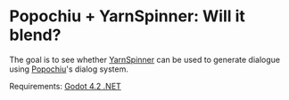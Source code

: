 # Popochiu + YarnSpinner: Will it blend?

The goal is to see whether [YarnSpinner](https://github.com/YarnSpinnerTool/YarnSpinner-Godot/) can be used to generate dialogue using [Popochiu](https://github.com/carenalgas/popochiu)'s dialog system.

Requirements: [Godot 4.2 .NET](https://godotengine.org/download/archive/4.2.2-stable/)

